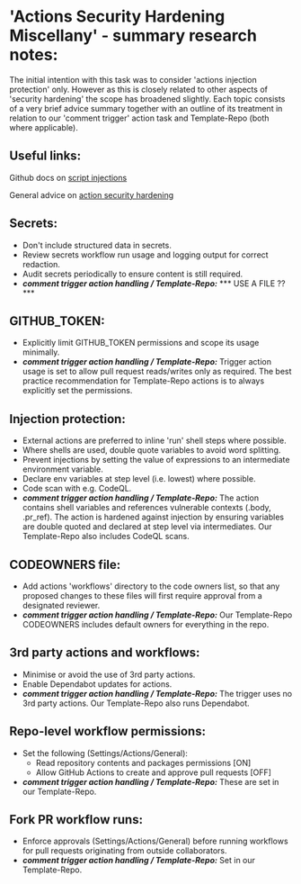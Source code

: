 # 'Actions Security Hardening Miscellany' - summary research notes:

The initial intention with this task was to consider 'actions injection protection' only. However as this is closely related to other aspects of 'security hardening' the scope has broadened slightly. Each topic consists of a very brief advice summary together with an outline of its treatment in relation to our 'comment trigger' action task and Template-Repo (both where applicable).

## Useful links:

Github docs on [script injections](https://docs.github.com/en/actions/security-guides/security-hardening-for-github-actions#understanding-the-risk-of-script-injections)

General advice on [action security hardening](https://blog.gitguardian.com/github-actions-security-cheat-sheet/)

## Secrets:

- Don't include structured data in secrets.
- Review secrets workflow run usage and logging output for correct redaction.
- Audit secrets periodically to ensure content is still required.
- ***comment trigger action handling / Template-Repo:*** *** USE A FILE ?? ***

## GITHUB_TOKEN:

- Explicitly limit GITHUB_TOKEN permissions and scope its usage minimally.
- ***comment trigger action handling / Template-Repo:*** Trigger action usage is set to allow pull request reads/writes only as required. The best practice recommendation for Template-Repo actions is to always explicitly set the permissions.

## Injection protection:

- External actions are preferred to inline 'run' shell steps where possible.
- Where shells are used, double quote variables to avoid word splitting.
- Prevent injections by setting the value of expressions to an intermediate environment variable.
- Declare env variables at step level (i.e. lowest) where possible.
- Code scan with e.g. CodeQL.
- ***comment trigger action handling / Template-Repo:*** The action contains shell variables and references vulnerable contexts (.body, .pr_ref). The action is hardened against injection by ensuring variables are double quoted and declared at step level via intermediates. Our Template-Repo also includes CodeQL scans.

## CODEOWNERS file:

- Add actions 'workflows' directory to the code owners list, so that any proposed changes to these files will first require approval from a designated reviewer.
- ***comment trigger action handling / Template-Repo:*** Our Template-Repo CODEOWNERS includes default owners for everything in the repo.

## 3rd party actions and workflows:

- Minimise or avoid the use of 3rd party actions.
- Enable Dependabot updates for actions.
- ***comment trigger action handling / Template-Repo:*** The trigger uses no 3rd party actions. Our Template-Repo also runs Dependabot.

## Repo-level workflow permissions:
- Set the following (Settings/Actions/General):
    - Read repository contents and packages permissions [ON]
    - Allow GitHub Actions to create and approve pull requests [OFF] 
- ***comment trigger action handling / Template-Repo:*** These are set in our Template-Repo.

## Fork PR workflow runs:
- Enforce approvals (Settings/Actions/General) before running workflows for pull requests originating from outside collaborators.
- ***comment trigger action handling / Template-Repo:*** Set in our Template-Repo.
